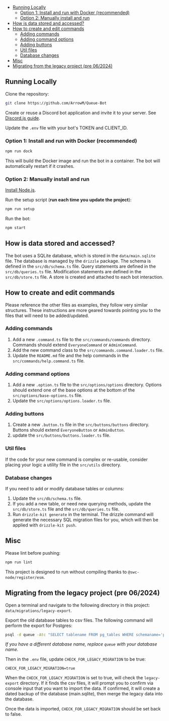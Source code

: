 <!-- TOC -->
  * [Running Locally](#running-locally)
    * [Option 1: Install and run with Docker (recommended)](#option-1-install-and-run-with-docker-recommended)
    * [Option 2: Manually install and run](#option-2-manually-install-and-run)
  * [How is data stored and accessed?](#how-is-data-stored-and-accessed)
  * [How to create and edit commands](#how-to-create-and-edit-commands)
    * [Adding commands](#adding-commands)
    * [Adding command options](#adding-command-options)
    * [Adding buttons](#adding-buttons)
    * [Util files](#util-files)
    * [Database changes](#database-changes)
  * [Misc](#misc)
  * [Migrating from the legacy project (pre 06/2024)](#migrating-from-the-legacy-project-pre-062024)
<!-- TOC -->

## Running Locally

Clone the repository:

```bash
git clone https://github.com/ArrowM/Queue-Bot
```

Create or reuse a Discord bot application and invite it to your server.
See [Discord.js guide](https://discordjs.guide/preparations/setting-up-a-bot-application.html).

Update the `.env` file with your bot's TOKEN and CLIENT_ID.

### Option 1: Install and run with Docker (recommended)

```bash
npm run dock
```

This will build the Docker image and run the bot in a container. The bot will automatically restart if it crashes.

### Option 2: Manually install and run

[Install Node.js](https://nodejs.org/en/download/package-manager).

Run the setup script (**run each time you update the project**):

```bash
npm run setup
```

Run the bot:

```bash
npm start
```

## How is data stored and accessed?

The bot uses a SQLite database, which is stored in the `data/main.sqlite` file.
The database is managed by the `drizzle` package.
The schema is defined in the `src/db/schema.ts` file.
Query statements are defined in the `src/db/queries.ts` file.
Modification statements are defined in the `src/db/store.ts` file.
A store is created and attached to each bot interaction.

## How to create and edit commands

Please reference the other files as examples, they follow very similar structures. These instructions are more geared towards pointing you
to the files that will need to be added/updated.

### Adding commands

1. Add a new `.command.ts` file to the `src/commands/commands` directory. Commands should extend `EveryoneCommand` or `AdminCommand`.
2. Add the new command class to the `src/commands.command.loader.ts` file.
3. Update the `README.md` file and the help commands in the `src/commands/help.command.ts` file.

### Adding command options

1. Add a new `.option.ts` file to the `src/options/options` directory. Options should extend one of the base options at the bottom of
   the `src/options/base-options.ts` file.
2. Update the `src/options/options.loader.ts` file.

### Adding buttons

1. Create a new `.button.ts` file in the `src/buttons/buttons` directory. Buttons should extend `EveryoneButton` or `AdminButton`.
2. update the `src/buttons/buttons.loader.ts` file.

### Util files

If the code for your new command is complex or re-usable, consider placing your logic a utility file in the `src/utils` directory.

### Database changes

If you need to add or modify database tables or columns:

1. Update the `src/db/schema.ts` file.
2. If you add a new table, or need new querying methods, update the `src/db/store.ts` file and the `src/db/queries.ts` file.
3. Run `drizzle-kit generate` in the terminal. The drizzle command will generate the necessary SQL migration files for you, which will then
   be applied with `drizzle-kit push`.

## Misc

Please lint before pushing:
```bash
npm run lint
```

This project is designed to run without compiling thanks to `@swc-node/register/esm`.

## Migrating from the legacy project (pre 06/2024)

Open a terminal and navigate to the following directory in this project: `data/migrations/legacy-export`.

Export the old database tables to csv files.
The following command will perform the export for Postgres:

```bash
psql -d queue -Atc "SELECT tablename FROM pg_tables WHERE schemaname='public'" | xargs -I{} psql -d queue -c "\copy {} to 'legacy_export/{}.csv' csv header"
```
*If you have a different database name, replace `queue` with your database name.*

Then in the `.env` file, update `CHECK_FOR_LEGACY_MIGRATION` to be true:

```.env
CHECK_FOR_LEGACY_MIGRATION=true
```

When the `CHECK_FOR_LEGACY_MIGRATION` is set to true, will check the `legacy-export` directory.
If it finds the csv files, it will prompt you to confirm via console input that you want to import the data.
If confirmed, it will create a dated backup of the database (main.sqlite), then merge the legacy data into the database.

Once the data is imported, `CHECK_FOR_LEGACY_MIGRATION` should be set back to false.